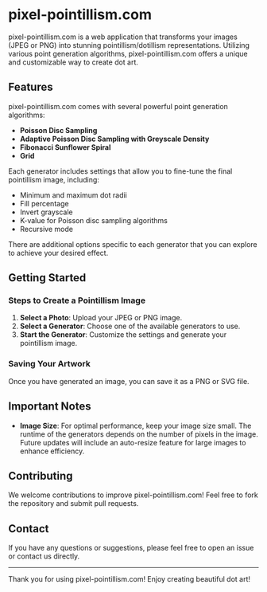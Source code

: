 # pixel-pointillism.com

pixel-pointillism.com is a web application that transforms your images (JPEG or PNG) into stunning pointillism/dotillism representations. Utilizing various point generation algorithms, pixel-pointillism.com offers a unique and customizable way to create dot art.

## Features

pixel-pointillism.com comes with several powerful point generation algorithms:

- **Poisson Disc Sampling**
- **Adaptive Poisson Disc Sampling with Greyscale Density**
- **Fibonacci Sunflower Spiral**
- **Grid**

Each generator includes settings that allow you to fine-tune the final pointillism image, including:

- Minimum and maximum dot radii
- Fill percentage
- Invert grayscale
- K-value for Poisson disc sampling algorithms
- Recursive mode

There are additional options specific to each generator that you can explore to achieve your desired effect.

## Getting Started

### Steps to Create a Pointillism Image

1. **Select a Photo**: Upload your JPEG or PNG image.
2. **Select a Generator**: Choose one of the available generators to use.
3. **Start the Generator**: Customize the settings and generate your pointillism image.

### Saving Your Artwork

Once you have generated an image, you can save it as a PNG or SVG file.

## Important Notes

- **Image Size**: For optimal performance, keep your image size small. The runtime of the generators depends on the number of pixels in the image. Future updates will include an auto-resize feature for large images to enhance efficiency.

## Contributing

We welcome contributions to improve pixel-pointillism.com! Feel free to fork the repository and submit pull requests.

## Contact

If you have any questions or suggestions, please feel free to open an issue or contact us directly.

---

Thank you for using pixel-pointillism.com! Enjoy creating beautiful dot art!

